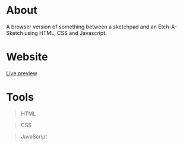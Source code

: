# About
A browser version of something between a sketchpad and an Etch-A-Sketch using HTML, CSS and Javascript.

# Website
[Live preview](https://petrosath.github.io/etch-a-sketch/)

# Tools
>HTML

>CSS

>JavaScript
